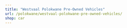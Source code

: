 ```yaml
---
title: "Westvaal Polokwane Pre-Owned Vehicles"
url: /polokwane/westvaal-polokwane-pre-owned-vehicles/
shop: car
---
```

